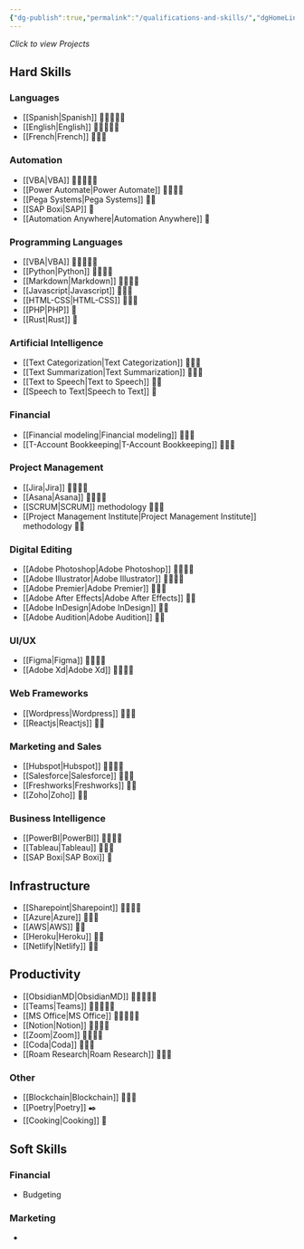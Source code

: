 ```yaml
---
{"dg-publish":true,"permalink":"/qualifications-and-skills/","dgHomeLink":true,"dgPassFrontmatter":false}
---
```


*Click to view Projects*

## Hard Skills
### Languages
- [[Spanish|Spanish]] 🔷🔷🔷🔷🔷
- [[English|English]] 🔷🔷🔷🔷🔷
- [[French|French]] 🔷🔷🔹

### Automation
- [[VBA|VBA]] 🔷🔷🔷🔷🔷
- [[Power Automate|Power Automate]] 🔷🔷🔷🔹
- [[Pega Systems|Pega Systems]] 🔷🔹
- [[SAP Boxi|SAP]] 🔷
- [[Automation Anywhere|Automation Anywhere]] 🔷

### Programming Languages
- [[VBA|VBA]] 🔷🔷🔷🔷🔷
- [[Python|Python]] 🔷🔷🔷🔷
- [[Markdown|Markdown]] 🔷🔷🔷🔹
- [[Javascript|Javascript]] 🔷🔷🔹
- [[HTML-CSS|HTML-CSS]] 🔷🔷🔹
- [[PHP|PHP]] 🔷
- [[Rust|Rust]] 🔷

### Artificial Intelligence
- [[Text Categorization|Text Categorization]] 🔷🔷🔷
- [[Text Summarization|Text Summarization]] 🔷🔷🔷
- [[Text to Speech|Text to Speech]] 🔷🔷
- [[Speech to Text|Speech to Text]] 🔷

### Financial
- [[Financial modeling|Financial modeling]] 🔷🔷🔷
- [[T-Account Bookkeeping|T-Account Bookkeeping]] 🔷🔷🔷

### Project Management
- [[Jira|Jira]] 🔷🔷🔷🔷
- [[Asana|Asana]] 🔷🔷🔷🔷
- [[SCRUM|SCRUM]] methodology 🔷🔷🔷
- [[Project Management Institute|Project Management Institute]] methodology 🔷🔷

### Digital Editing
- [[Adobe Photoshop|Adobe Photoshop]] 🔷🔷🔷🔹
- [[Adobe Illustrator|Adobe Illustrator]] 🔷🔷🔷🔹
- [[Adobe Premier|Adobe Premier]] 🔷🔷🔷
- [[Adobe After Effects|Adobe After Effects]] 🔷🔷
- [[Adobe InDesign|Adobe InDesign]] 🔷🔷
- [[Adobe Audition|Adobe Audition]] 🔷🔷

### UI/UX
- [[Figma|Figma]] 🔷🔷🔷🔷
- [[Adobe Xd|Adobe Xd]] 🔷🔷🔷🔹

### Web Frameworks
- [[Wordpress|Wordpress]] 🔷🔷🔷
- [[Reactjs|Reactjs]] 🔷🔷

### Marketing and Sales
- [[Hubspot|Hubspot]] 🔷🔷🔷🔷
- [[Salesforce|Salesforce]] 🔷🔷🔷
- [[Freshworks|Freshworks]] 🔷🔷
- [[Zoho|Zoho]] 🔷🔷

### Business Intelligence
- [[PowerBI|PowerBI]] 🔷🔷🔷🔹
- [[Tableau|Tableau]] 🔷🔷🔹
- [[SAP Boxi|SAP Boxi]] 🔷

## Infrastructure
- [[Sharepoint|Sharepoint]] 🔷🔷🔷🔹
- [[Azure|Azure]] 🔷🔷🔹
- [[AWS|AWS]] 🔷🔷
- [[Heroku|Heroku]] 🔷🔷
- [[Netlify|Netlify]] 🔷🔷

## Productivity
- [[ObsidianMD|ObsidianMD]] 🔷🔷🔷🔷🔷
- [[Teams|Teams]] 🔷🔷🔷🔷🔷
- [[MS Office|MS Office]] 🔷🔷🔷🔷🔷
- [[Notion|Notion]] 🔷🔷🔷🔹
- [[Zoom|Zoom]] 🔷🔷🔷🔹
- [[Coda|Coda]] 🔷🔷🔹
- [[Roam Research|Roam Research]] 🔷🔷🔹

### Other
- [[Blockchain|Blockchain]] 🔷🔷🔹
- [[Poetry|Poetry]] ✒️
- [[Cooking|Cooking]] 🍚


## Soft Skills
### Financial
- Budgeting

### Marketing
- 